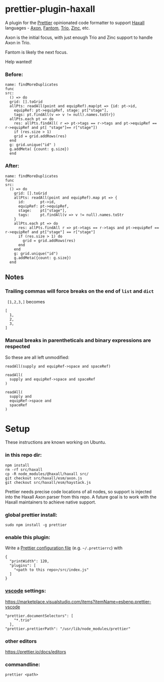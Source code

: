 # prettier-plugin-haxall

A plugin for the [Prettier](https://prettier.io/) opinionated code formatter to support [Haxall](https://haxall.io/) languages - [Axon](https://haxall.io/doc/docHaxall/Axon), [Fantom](https://fantom.org/), [Trio](https://haxall.io/doc/docHaystack/Trio), [Zinc](https://haxall.io/doc/docHaystack/Zinc), etc.

Axon is the initial focus, with just enough Trio and Zinc support to handle Axon in Trio.

Fantom is likely the next focus.

Help wanted!

### Before:
``` trio
name: findMoreDuplicates
func
src:
  () => do
  grid: [].toGrid
  allPts: readAll(point and equipRef).map(pt => {id: pt->id, 
	equipRef: pt->equipRef, stage: pt["stage"], 
	tags: pt.findAll(v => v != null).names.toStr})
  allPts.each pt => do
    res: allPts.findAll( r => pt->tags == r->tags and pt->equipRef == r->equipRef and pt[ "stage"]== r["stage"])
    if (res.size > 1) 
    grid = grid.addRows(res)
  end
  g: grid.unique("id" ) 
  g.addMeta( {count: g.size})
  end
```

### After:
```
name: findMoreDuplicates
func
src:
  () => do
    grid: [].toGrid
    allPts: readAll(point and equipRef).map pt => {
      id:       pt->id,
      equipRef: pt->equipRef,
      stage:    pt["stage"],
      tags:     pt.findAll(v => v != null).names.toStr
    }
    allPts.each pt => do
      res: allPts.findAll r => pt->tags == r->tags and pt->equipRef == r->equipRef and pt["stage"] == r["stage"]
      if (res.size > 1) do
        grid = grid.addRows(res)
      end
    end
    g: grid.unique("id")
    g.addMeta({count: g.size})
  end
```

## Notes

### Trailing commas will force breaks on the end of `list` and `dict`

  ` [1,2,3,]` becomes 
  ```
  [
    1,
    2,
    3,
  ]
  ```

### Manual breaks in parentheticals and binary expressions are respected
So these are all left unmodified:


  ```
  readAll(supply and equipRef->space and spaceRef)
  ```

  ```
  readAll(
    supply and equipRef->space and spaceRef
  )
  ```
  ```
  readAll(
    supply and
    equipRef->space and
    spaceRef
  )
  ```



# Setup

These instructions are known working on Ubuntu.

### in this repo dir:

```
npm install
rm -rf src/haxall
cp -R node_modules/@haxall/haxall src/
git checkout src/haxall/esm/axon.js
git checkout src/haxall/esm/haystack.js
```
Prettier needs precise code locations of all nodes, so support is injected into the Haxall Axon parser from this repo. A future goal is to work with the Haxall maintainers to achieve native support.

### global prettier install:

`sudo npm install -g prettier`

### enable this plugin:

Write a [Prettier configuration file](https://prettier.io/docs/configuration) (e.g. `~/.prettierrc`) with

```
{
  "printWidth": 120,
  "plugins": [
    "<path to this repo>/src/index.js"
  ]
}
```

### [vscode](https://code.visualstudio.com/) settings:

https://marketplace.visualstudio.com/items?itemName=esbenp.prettier-vscode
```
"prettier.documentSelectors": [
    "*.trio"
  ],
"prettier.prettierPath": "/usr/lib/node_modules/prettier"
```

### other editors

https://prettier.io/docs/editors

### commandline:

`prettier <path>`
